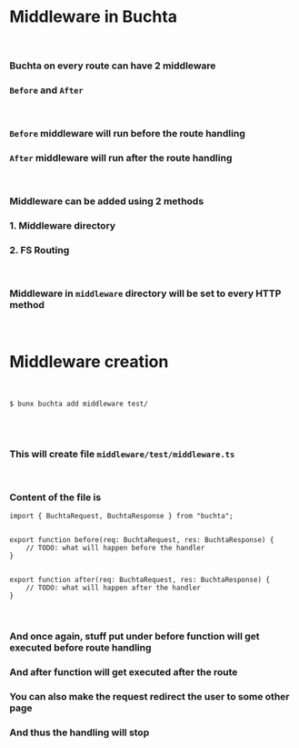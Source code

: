 # Middleware in Buchta

<br>

### Buchta on every route can have 2 middleware
### `Before` and `After`

<br>

### `Before` middleware will run before the route handling
### `After` middleware will run after the route handling

<br>

### Middleware can be added using 2 methods
### 1. Middleware directory
### 2. FS Routing

<br>

### Middleware in `middleware` directory will be set to every HTTP method

<br>

# Middleware creation

<br>

<pre class="language-shell bg-black rounded-md mt-5 bg-opacity-40">
<code>$ bunx buchta add middleware test/</code></pre>
<br>

<br>

### This will create file `middleware/test/middleware.ts`

<br>

### Content of the file is

<pre class="javascript bg-black rounded-md bg-opacity-40"><code>import { BuchtaRequest, BuchtaResponse } from "buchta";
<br>
export function before(req: BuchtaRequest, res: BuchtaResponse) {
    // TODO: what will happen before the handler
}
<br>
export function after(req: BuchtaRequest, res: BuchtaResponse) {
    // TODO: what will happen after the handler
}</code></pre>

<br>

### And once again, stuff put under before function will get executed before route handling
### And after function will get executed after the route
### You can also make the request redirect the user to some other page
### And thus the handling will stop

<br>
